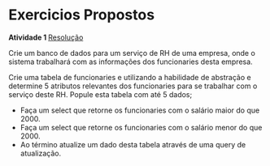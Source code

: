 <h1> Exercicios Propostos </h1>


<b> Atividade 1 </b> <a href="https://github.com/luisfsm/Mysql_Generation/blob/master/Introdução/exercicio_01.sql"> Resolução <a/>
<p> Crie um banco de dados para um serviço de RH de uma empresa, onde o sistema
trabalhará com as informações dos funcionaries desta empresa.</p>
<p>Crie uma tabela de funcionaries e utilizando a habilidade de abstração e determine 5
atributos relevantes dos funcionaries para se trabalhar com o serviço deste RH.
Popule esta tabela com até 5 dados;</p>
<ul>
 <li> Faça um select que retorne os funcionaries com o salário maior do que 2000. </li>
 <li> Faça um select que retorne os funcionaries com o salário menor do que 2000. </li>
 <li> Ao término atualize um dado desta tabela através de uma query de atualização.</li>
</ul>
